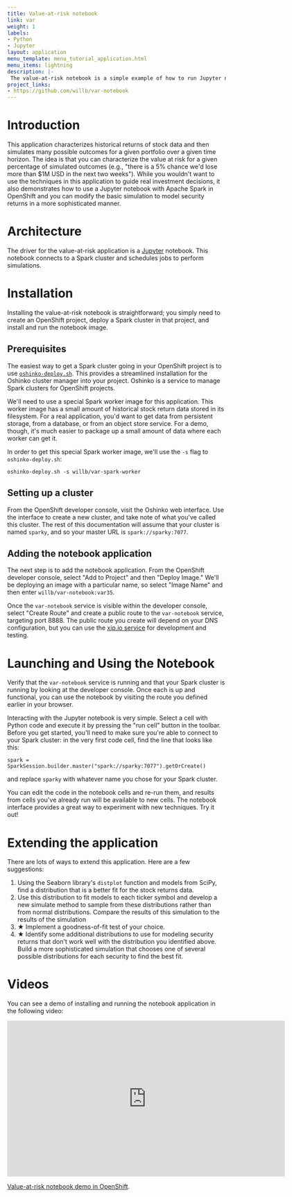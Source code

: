 ```yaml
---
title: Value-at-risk notebook
link: var
weight: 1
labels:
- Python
- Jupyter
layout: application
menu_template: menu_tutorial_application.html
menu_items: lightning
description: |-
 The value-at-risk notebook is a simple example of how to run Jupyter notebooks on OpenShift, Monte Carlo simulations in Spark, and how to interactively explore data to find better ways to model it.
project_links:
- https://github.com/willb/var-notebook
---
```


<h1 id="introduction">Introduction</h1>

This application characterizes historical returns of stock data and then
simulates many possible outcomes for a given portfolio over a given time
horizon. The idea is that you can characterize the value at risk for a given
percentage of simulated outcomes (e.g., "there is a 5% chance we'd lose more
than $1M USD in the next two weeks"). While you wouldn't want to use the
techniques in this application to guide real investment decisions, it also
demonstrates how to use a Jupyter notebook with Apache Spark in OpenShift and
you can modify the basic simulation to model security returns in a more
sophisticated manner.

<h1 id="architecture">Architecture</h1>

The driver for the value-at-risk application is a
[Jupyter](http://jupyter.org/) notebook. This notebook connects to a Spark
cluster and schedules jobs to perform simulations.

<h1 id="installation">Installation</h1>

Installing the value-at-risk notebook is straightforward; you simply need to
create an OpenShift project, deploy a Spark cluster in that project, and
install and run the notebook image.

## Prerequisites

The easiest way to get a Spark cluster going in your OpenShift project is to
use [`oshinko-deploy.sh`][odsh]. This provides a streamlined installation for
the Oshinko cluster manager into your project. Oshinko is a service to manage
Spark clusters for OpenShift projects.

[odsh]: https://github.com/radanalyticsio/oshinko-webui/blob/master/tools/oshinko-deploy.sh

We'll need to use a special Spark worker image for this application. This
worker image has a small amount of historical stock return data stored in its
filesystem. For a real application, you'd want to get data from persistent
storage, from a database, or from an object store service. For a demo, though,
it's much easier to package up a small amount of data where each worker can get
it.

In order to get this special Spark worker image, we'll use the `-s` flag to
`oshinko-deploy.sh`:

`oshinko-deploy.sh -s willb/var-spark-worker`

## Setting up a cluster

From the OpenShift developer console, visit the Oshinko web interface. Use the
interface to create a new cluster, and take note of what you've called this
cluster. The rest of this documentation will assume that your cluster is named
`sparky`, and so your master URL is `spark://sparky:7077`.

## Adding the notebook application

The next step is to add the notebook application. From the OpenShift developer
console, select "Add to Project" and then "Deploy Image." We'll be deploying an
image with a particular name, so select "Image Name" and then enter
`willb/var-notebook:var35`.

Once the `var-notebook` service is visible within the developer console, select
"Create Route" and create a public route to the `var-notebook` service,
targeting port 8888. The public route you create will depend on your DNS
configuration, but you can use the [xip.io
service](https://access.redhat.com/solutions/2141701) for development and
testing.

<h1 id="usage">Launching and Using the Notebook</h1>

Verify that the `var-notebook` service is running and that your Spark cluster
is running by looking at the developer console. Once each is up and functional,
you can use the notebook by visiting the route you defined earlier in your
browser.

Interacting with the Jupyter notebook is very simple. Select a cell with Python
code and execute it by pressing the "run cell" button in the toolbar. Before
you get started, you'll need to make sure you're able to connect to your Spark
cluster: in the very first code cell, find the line that looks like this:

`spark = SparkSession.builder.master("spark://sparky:7077").getOrCreate()`

and replace `sparky` with whatever name you chose for your Spark cluster.

You can edit the code in the notebook cells and re-run them, and results from
cells you've already run will be available to new cells. The notebook interface
provides a great way to experiment with new techniques. Try it out!

<h1 id="expansion">Extending the application</h1>

There are lots of ways to extend this application.  Here are a few suggestions:

1. Using the Seaborn library's `distplot` function and models from SciPy, find
a distribution that is a better fit for the stock returns data.
2. Use this distribution to fit models to each ticker symbol and develop a new
simulate method to sample from these distributions rather than from normal
distributions. Compare the results of this simulation to the results of the
simulation 
3. ★ Implement a goodness-of-fit test of your choice. 
4. ★ Identify some additional distributions to use for modeling security
returns that don't work well with the distribution you identified above. Build
a more sophisticated simulation that chooses one of several possible
distributions for each security to find the best fit.

<h1 id="videos">Videos</h1>

You can see a demo of installing and running the notebook application in the
following video:

<iframe src="https://player.vimeo.com/video/194528216" width="640" height="360" frameborder="0" webkitallowfullscreen mozallowfullscreen allowfullscreen></iframe>
<p><a href="https://vimeo.com/194528216">Value-at-risk notebook demo in OpenShift</a>.</p>

